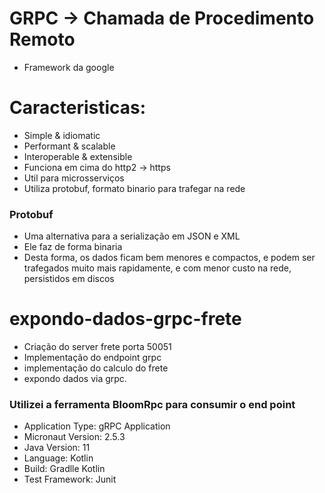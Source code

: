 # GRPC -> Chamada de Procedimento Remoto
* Framework da google

# Caracteristicas:
* Simple & idiomatic
* Performant & scalable
* Interoperable & extensible
* Funciona em cima do http2 -> https
* Util para microsserviços
* Utiliza protobuf, formato binario para trafegar na rede

### Protobuf
* Uma alternativa para a serialização em JSON e XML
* Ele faz de forma binaria
* Desta forma, os dados ficam bem menores e compactos, e podem ser trafegados muito mais rapidamente, e com menor
custo na rede, persistidos em discos


# expondo-dados-grpc-frete
* Criação do server frete porta 50051
* Implementação do endpoint grpc
* implementação do calculo do frete
* expondo dados via grpc.

### Utilizei a ferramenta BloomRpc para consumir o end point

* Application Type: gRPC Application
* Micronaut Version: 2.5.3
* Java Version: 11
* Language: Kotlin
* Build: Gradlle Kotlin
* Test Framework: Junit


